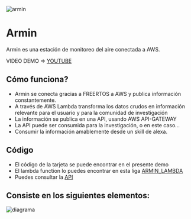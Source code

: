![armin](https://s3-us-west-1.amazonaws.com/thehackermonkey/armin.jpg)


# Armin

Armin es una estación de monitoreo del aire conectada a AWS.

VIDEO DEMO => [YOUTUBE](https://youtu.be/jIl1KMIN5xg)

## Cómo funciona?

* Armin se conecta gracias a FREERTOS a AWS y publica información constantemente.
* A través de AWS Lambda transforma los datos crudos en información relevante para el usuario y para la comunidad de investigación
* La información se publica en una API, usando AWS API-GATEWAY
* La API puede ser consumida para la investigación, o en este caso...
* Consumir la información amablemente desde un skill de alexa. 

## Código
* El código de la tarjeta se puede encontrar en el presente demo
* El lambda function lo puedes encontrar en esta liga [ARMIN_LAMBDA](https://github.com/regenhans/armin_lambda)
* Puedes consultar la [API](https://i5yaae778k.execute-api.us-east-1.amazonaws.com/armindata)

## Consiste en los siguientes elementos:

![diagrama](https://s3-us-west-1.amazonaws.com/thehackermonkey/armin_diagram.jpeg
)


